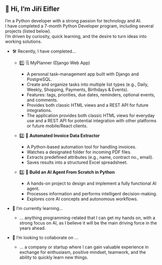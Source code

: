 ## 👋 Hi, I’m Jiří Eifler

I’m a Python developer with a strong passion for technology and AI.  
I have completed a 7-month Python Developer program, including several projects (listed below).  
I’m driven by curiosity, quick learning, and the desire to turn ideas into working solutions.

- 🛠 Recently, I have completed…
   
  - 1️⃣ 🗒 MyPlanner (Django Web App)
	- A personal task-management app built with Django and PostgreSQL.
	- Create and organize tasks into multiple list types (e.g., Daily, Weekly, Shopping, Payments, Birthdays & Events).
	- Features: tags, priorities, due dates, reminders, optional events, and comments.
	- Provides both classic HTML views and a REST API for future integrations.
	- The application provides both classic HTML views for everyday use and a REST API for potential integration with other platforms or future mobile/React clients.

  - 2️⃣ 📄 **Automated Invoice Data Extractor**
  	- A Python-based automation tool for handling invoices.
	- Watches a designated folder for incoming PDF files.
	- Extracts predefined attributes (e.g., name, contract no., email).
	- Saves results into a structured Excel spreadsheet.

  - 3️⃣ 🤖 **Build an AI Agent From Scratch in Python**
  	- A hands-on project to design and implement a fully functional AI agent.
	- Processes information and performs intelligent decision-making.
	- Explores core AI concepts and autonomous workflows.

- 🌱 I’m currently learning...
  - ... anything programming-related that I can get my hands on, with a strong focus on AI, as I believe it will be the main driving force in the years ahead.
    
- 🤝 I’m looking to collaborate on ...
  - ... a company or startup where I can gain valuable experience in exchange for enthusiasm, positive mindset, teamwork, and the ability to quickly learn new things.

<!--
**JirkaEifler/JirkaEifler** is a ✨ _special_ ✨ repository because its `README.md` (this file) appears on your GitHub profile.

Here are some ideas to get you started:

- 🔭 I’m currently working on ...
- 🌱 I’m currently learning ...
- 👯 I’m looking to collaborate on ...
- 🤔 I’m looking for help with ...
- 💬 Ask me about ...
- 📫 How to reach me: ...
- 😄 Pronouns: ...
- ⚡ Fun fact: ...
-->
